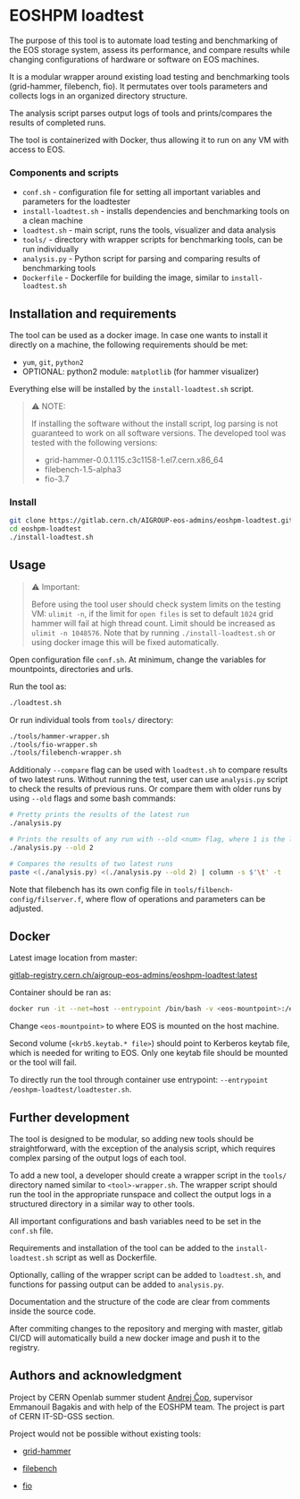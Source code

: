 # EOSHPM loadtest

The purpose of this tool is to automate load testing and benchmarking of the EOS storage system, assess its performance, and compare results while changing configurations of hardware or software on EOS machines. 

It is a modular wrapper around existing load testing and benchmarking tools (grid-hammer, filebench, fio). It permutates over tools parameters and collects logs in an organized directory structure. 

The analysis script parses output logs of tools and prints/compares the results of completed runs. 

The tool is containerized with Docker, thus allowing it to run on any VM with access to EOS.

### Components and scripts
- `conf.sh` - configuration file for setting all important variables and parameters for the loadtester
- `install-loadtest.sh` - installs dependencies and benchmarking tools on a clean machine
- `loadtest.sh` - main script, runs the tools, visualizer and data analysis
- `tools/` - directory with wrapper scripts for benchmarking tools, can be run individually
- `analysis.py` - Python script for parsing and comparing results of benchmarking tools
- `Dockerfile` - Dockerfile for building the image, similar to `install-loadtest.sh`


## Installation and requirements

The tool can be used as a docker image. In case one wants to install it directly on a machine, the following requirements should be met:

- `yum`, `git`, `python2`
- OPTIONAL: python2 module: `matplotlib` (for hammer visualizer)

Everything else will be installed by the `install-loadtest.sh` script.

> ⚠️ NOTE:
>
> If installing the software without the install script, log parsing is not guaranteed to work on all software versions. The developed tool was tested with the following versions:
>
> - grid-hammer-0.0.1.115.c3c1158-1.el7.cern.x86_64
> - filebench-1.5-alpha3
> - fio-3.7

### Install

```bash
git clone https://gitlab.cern.ch/AIGROUP-eos-admins/eoshpm-loadtest.git
cd eoshpm-loadtest
./install-loadtest.sh
```


## Usage 

> ⚠️ Important:
>
> Before using the tool user should check system limits on the testing VM: `ulimit -n`, if the limit for `open files` is set to default `1024` grid hammer will fail at high thread count. Limit should be increased as `ulimit -n 1048576`. Note that by running `./install-loadtest.sh` or using docker image this will be fixed automatically.

Open configuration file `conf.sh`. At minimum, change the variables for mountpoints, directories and urls.

Run the tool as:

```bash
./loadtest.sh
```

Or run individual tools from `tools/` directory:
```bash
./tools/hammer-wrapper.sh
./tools/fio-wrapper.sh
./tools/filebench-wrapper.sh
```
Additionaly `--compare` flag can be used with `loadtest.sh` to compare results of two latest runs.
Without running the test, user can use `analysis.py` script to check the results of previous runs. Or compare them with older runs by using `--old` flags and some bash commands:
```bash
# Pretty prints the results of the latest run
./analysis.py

# Prints the results of any run with --old <num> flag, where 1 is the latest run
./analysis.py --old 2

# Compares the results of two latest runs
paste <(./analysis.py) <(./analysis.py --old 2) | column -s $'\t' -t
``````

Note that filebench has its own config file in `tools/filbench-config/filserver.f`, where flow of operations and parameters can be adjusted.

## Docker

Latest image location from master:

[gitlab-registry.cern.ch/aigroup-eos-admins/eoshpm-loadtest:latest](gitlab-registry.cern.ch/aigroup-eos-admins/eoshpm-loadtest:latest)

Container should be ran as:
```bash
docker run -it --net=host --entrypoint /bin/bash -v <eos-mountpoint>:/eos/homedev/loadtest -v /etc/<krb5.keytab.* file>:/host-etc/<krb5.keytab.* file> eoshpm-loadtest
```
Change `<eos-mountpoint>` to where EOS is mounted on the host machine.

Second volume (`<krb5.keytab.* file>`) should point to Kerberos keytab file, which is needed for writing to EOS. Only one keytab file should be mounted or the tool will fail.

To directly run the tool through container use entrypoint: `--entrypoint /eoshpm-loadtest/loadtester.sh`.

## Further development
The tool is designed to be modular, so adding new tools should be straightforward, with the exception of the analysis script, which requires complex parsing of the output logs of each tool.

To add a new tool, a developer should create a wrapper script in the `tools/` directory named similar to `<tool>-wrapper.sh`. The wrapper script should run the tool in the appropriate runspace and collect the output logs in a structured directory in a similar way to other tools.

All important configurations and bash variables need to be set in the `conf.sh` file.

Requirements and installation of the tool can be added to the `install-loadtest.sh` script as well as Dockerfile.

Optionally, calling of the wrapper script can be added to `loadtest.sh`, and functions for passing output can be added to `analysis.py`.

Documentation and the structure of the code are clear from comments inside the source code.

After commiting changes to the repository and merging with master, gitlab CI/CD will automatically build a new docker image and push it to the registry.

## Authors and acknowledgment
Project by CERN Openlab summer student [Andrej Čop](mailto:andrej7.cop@gmail.com), supervisor Emmanouil Bagakis and with help of the EOSHPM team. The project is part of CERN IT-SD-GSS section.

Project would not be possible without existing tools:
- [grid-hammer](https://gitlab.cern.ch/lcgdm/grid-hammer/-/tree/master)

- [filebench](https://github.com/filebench/filebench)

- [fio](https://fio.readthedocs.io/en/latest/fio_doc.html)
